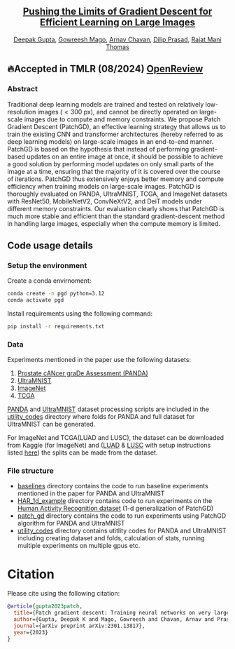 <div align="center">

<h2><a href="https://openreview.net/forum?id=6dS1jhdemD">Pushing the Limits of Gradient Descent for Efficient Learning on Large Images</a></h2>

[Deepak Gupta](https://dkgupta90.github.io/), [Gowreesh Mago](https://scholar.google.com/citations?user=ewFlY0gAAAAJ&hl=en), [Arnav Chavan](https://sites.google.com/view/arnavchavan/), [Dilip Prasad](https://en.uit.no/ansatte/person?p_document_id=615677), [Rajat Mani Thomas](https://scholar.google.nl/citations?user=gw2bllMAAAAJ&hl=en)

</div>

## :fire:Accepted in TMLR (08/2024) [OpenReview](https://openreview.net/forum?id=6dS1jhdemD)

### Abstract

Traditional deep learning models are trained and tested on relatively low-resolution images ($<300$ px), and cannot be directly operated on large-scale images due to compute and memory constraints. We propose Patch Gradient Descent (PatchGD), an effective learning strategy that allows us to train the existing CNN and transformer architectures (hereby referred to as deep learning models) on large-scale images in an end-to-end manner. PatchGD is based on the hypothesis that instead of performing gradient-based updates on an entire image at once, it should be possible to achieve a good solution by performing model updates on only small parts of the image at a time, ensuring that the majority of it is covered over the course of iterations. PatchGD thus extensively enjoys better memory and compute efficiency when training models on large-scale images. PatchGD is thoroughly evaluated on PANDA, UltraMNIST, TCGA, and ImageNet datasets with ResNet50, MobileNetV2, ConvNeXtV2, and DeiT models under different memory constraints. Our evaluation clearly shows that PatchGD is much more stable and efficient than the standard gradient-descent method in handling large images, especially when the compute memory is limited.




## Code usage details


### Setup the environment

Create a conda envirnoment:
```bash
conda create -n pgd python=3.12
conda activate pgd
```
Install requirements using the following command: 
```bash
pip install -r requirements.txt
```

### Data
Experiments mentioned in the paper use the following datasets:
<ol>
    <li><a href="https://www.kaggle.com/c/prostate-cancer-grade-assessment/data">Prostate cANcer graDe Assessment (PANDA)</a></li>
    <li><a href="https://www.nature.com/articles/s41597-024-03587-4">UltraMNIST</a></li>
    <li><a href="https://www.kaggle.com/c/imagenet-object-localization-challenge/overview/description">ImageNet</a></li>
    <li><a href="https://www.cancer.gov/ccg/research/genome-sequencing/tcga">TCGA</a></li>
</ol>

<a href="https://www.kaggle.com/c/prostate-cancer-grade-assessment/data">PANDA</a> and <a href="https://www.nature.com/articles/s41597-024-03587-4">UltraMNIST</a> dataset processing scripts are included in the [utility_codes](./utility_codes) directory where folds for PANDA and full dataset for UltraMNIST can be generated. 

For ImageNet and TCGA(LUAD and LUSC), the dataset can be downloaded from Kaggle (for ImageNet) and (<a href="https://portal.gdc.cancer.gov/projects/TCGA-LUAD">LUAD</a> & <a href="https://portal.gdc.cancer.gov/projects/TCGA-LUSC">LUSC</a> with setup instructions listed <a href="https://gdc.cancer.gov/access-data/gdc-data-transfer-tool">here</a>) the splits can be made from the dataset.




### File structure
<ul>
    <li><a href="./baselines/">baselines</a> directory contains the code to run baseline experiments mentioned in the paper for PANDA and UltraMNIST</li>
    <li><a href="./HAR_1d_example/">HAR_1d_example</a> directory contains code to run experiments on the <a href="https://archive.ics.uci.edu/dataset/240/human+activity+recognition+using+smartphones">Human Activity Recognition dataset</a> (1-d generalization of PatchGD)</li>
    <li><a href="./patch_gd/">patch_gd</a> directory contains the code to run experiments using PatchGD algorithm for PANDA and UltraMNIST</li>
    <li><a href="./utility_codes/">utility_codes</a> directory contains utitlity codes for PANDA and UltraMNIST including creating dataset and folds, calculation of stats, running multiple experiments on multiple gpus etc.</li>
</ul>


# Citation

Please cite using the following citation:

```BibTeX
@article{gupta2023patch,
  title={Patch gradient descent: Training neural networks on very large images},
  author={Gupta, Deepak K and Mago, Gowreesh and Chavan, Arnav and Prasad, Dilip K},
  journal={arXiv preprint arXiv:2301.13817},
  year={2023}
}
```
